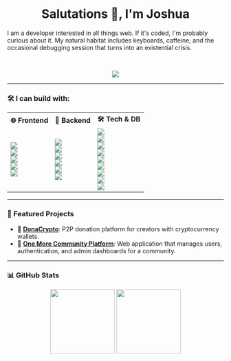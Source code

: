 <div align="center">
  
  # Salutations 👋, I'm **Joshua**
  
  <div align="left">
  I am a developer interested in all things web. If it's coded, I'm probably curious about it. My natural habitat includes keyboards, caffeine, and the occasional debugging session that turns into an existential crisis.
  </div>
  
&nbsp;

  
  ![](https://media.giphy.com/media/QWkuGmMgphvmE/giphy.gif)

</div>

---

### 🛠️ I can build with:

<table align="center"> 
  <tr> 
    <th>🌐 Frontend</th>
    <th>🧪 Backend</th> 
    <th>🛠️ Tech & DB</th> 
  </tr> 
  <tr> 
    <td align="left"> 
      <img src="https://img.shields.io/badge/HTML-000?style=flat&logo=html5&logoColor=E34F26" /><br/> 
      <img src="https://img.shields.io/badge/CSS-000?style=flat&logo=css3&logoColor=1572B6" /><br/> 
      <img src="https://img.shields.io/badge/Sass-000?style=flat&logo=sass&logoColor=CC6699" /><br/> 
      <img src="https://img.shields.io/badge/TailwindCSS-000?style=flat&logo=tailwind-css&logoColor=06B6D4" /><br/> 
      <img src="https://img.shields.io/badge/Vue.js-000?style=flat&logo=vue.js&logoColor=4FC08D" /> 
    </td> 
    <td align="left"> 
      <img src="https://img.shields.io/badge/Node.js-000?style=flat&logo=node.js&logoColor=339933" /><br/> 
      <img src="https://img.shields.io/badge/Flask-000?style=flat&logo=flask&logoColor=white" /><br/>
      <img src="https://img.shields.io/badge/Django-000?style=flat&logo=django&logoColor=white" /><br/>
      <img src="https://img.shields.io/badge/Nginx-000?style=flat&logo=nginx&logoColor=009639" /><br/>
      <img src="https://img.shields.io/badge/Apache-000?style=flat&logo=apache&logoColor=009639" /><br/>
      <img src="https://img.shields.io/badge/Docker-000?style=flat&logo=docker&logoColor=009639" />
    </td>
    <td align="left">
      <img src="https://img.shields.io/badge/JavaScript-000?style=flat&logo=javascript&logoColor=F7DF1E" /><br/>
      <img src="https://img.shields.io/badge/Python-000?style=flat&logo=python&logoColor=3776AB" /><br/>
      <img src="https://img.shields.io/badge/Figma-000?style=flat&logo=figma&logoColor=F24E1E" /><br/> 
      <img src="https://img.shields.io/badge/WordPress-000?style=flat&logo=wordpress&logoColor=21759B" /><br/> 
      <img src="https://img.shields.io/badge/Linux-000?style=flat&logo=linux&logoColor=FCC624" /> <br/>
      <img src="https://img.shields.io/badge/MySQL-000?style=flat&logo=mysql&logoColor=FCC624" /> <br/>
      <img src="https://img.shields.io/badge/MongoDB-000?style=flat&logo=mongodb&logoColor=FCC624" /> <br/>
      <img src="https://img.shields.io/badge/Git-000?style=flat&logo=git&logoColor=FCC624" /> <br/>
      <img src="https://img.shields.io/badge/PostgreSQL-000?style=flat&logo=postgresql&logoColor=4169E1" /> 
    </td> 
  </tr> 
</table>

---

### 🚀 Featured Projects

- 🔗 [**DonaCrypto**](https://donacrypto.onrender.com/): P2P donation platform for creators with cryptocurrency wallets.
- 🧠 [**One More Community Platform**](https://github.com/jonuar/Community-platform): Web application that manages users, authentication, and admin dashboards for a community.

---

<!--
### 📬 Contact & Links

<p align="center">
  <a href="https://www.linkedin.com/in/ " target="_blank">
    <img src="https://img.shields.io/badge/LinkedIn-000?style=flat&logo=linkedin&logoColor=0A66C2" />
  </a>
  <a href="mailto:your@email.com">
    <img src="https://img.shields.io/badge/Email-000?style=flat&logo=gmail&logoColor=D14836" />
  </a>
  <a href="https://yourwebsite.dev">
    <img src="https://img.shields.io/badge/Portfolio-000?style=flat&logo=firefox&logoColor=FF7139" />
  </a>
</p>

---
-->
<!--
📚 Currently Learning
<table align="center"> 
  <tr> 
    <th>Frontend</th> 
    <th>Backend</th> 
    <th>Tools & DB</th> 
  </tr> 
  <tr> 
    <td align="center"> 
      <img src="https://img.shields.io/badge/TypeScript-000?style=flat&logo=typescript&logoColor=3178C6" /><br/> 
      <img src="https://img.shields.io/badge/Next.js-000?style=flat&logo=next.js&logoColor=white" /> </td> 
    <td align="center"> 
      <img src="https://img.shields.io/badge/Web3.js-000?style=flat&logo=web3.js&logoColor=F16822" />
    </td> <td align="center"> 
      <img src="https://img.shields.io/badge/GraphQL-000?style=flat&logo=graphql&logoColor=E10098" /><br/> 
      <img src="https://img.shields.io/badge/PostgreSQL-000?style=flat&logo=postgresql&logoColor=4169E1" /> 
    </td> 
  </tr> 
</table>

---
-->
### 📊 GitHub Stats

<p align="center">
  <img src="https://github-readme-stats.vercel.app/api?username=jonuar&show_icons=true&theme=tokyonight" height="150" />
  <img src="https://github-readme-stats.vercel.app/api/top-langs/?username=jonuar&layout=compact&theme=tokyonight" height="150" />
</p>
